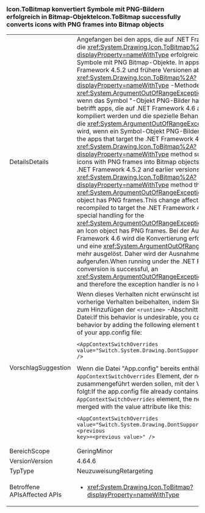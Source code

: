 ### <a name="icontobitmap-successfully-converts-icons-with-png-frames-into-bitmap-objects"></a><span data-ttu-id="dd14f-101">Icon.ToBitmap konvertiert Symbole mit PNG-Bildern erfolgreich in Bitmap-Objekte</span><span class="sxs-lookup"><span data-stu-id="dd14f-101">Icon.ToBitmap successfully converts icons with PNG frames into Bitmap objects</span></span>

|   |   |
|---|---|
|<span data-ttu-id="dd14f-102">Details</span><span class="sxs-lookup"><span data-stu-id="dd14f-102">Details</span></span>|<span data-ttu-id="dd14f-103">Angefangen bei den apps, die auf .NET Framework 4.6 abzielen die <xref:System.Drawing.Icon.ToBitmap%2A?displayProperty=nameWithType> erfolgreich konvertiert die Symbole mit PNG Bitmap-Objekte. In apps, die auf .NET Framework 4.5.2 und frühere Versionen abzielen die <xref:System.Drawing.Icon.ToBitmap%2A?displayProperty=nameWithType> -Methode löst eine <xref:System.ArgumentOutOfRangeException> -Ausnahme aus, wenn das Symbol "-Objekt PNG-Bilder hat. Diese Änderung betrifft apps, die auf .NET Framework 4.6 auszurichten neu kompiliert werden und die spezielle Behandlung implementieren, die <xref:System.ArgumentOutOfRangeException> , die ausgelöst wird, wenn ein Symbol-Objekt PNG-Bilder aufweist.</span><span class="sxs-lookup"><span data-stu-id="dd14f-103">Starting with the apps that target the .NET Framework 4.6, the <xref:System.Drawing.Icon.ToBitmap%2A?displayProperty=nameWithType> method successfully converts icons with PNG frames into Bitmap objects.In apps that target the .NET Framework 4.5.2 and earlier versions, the  <xref:System.Drawing.Icon.ToBitmap%2A?displayProperty=nameWithType> method throws an <xref:System.ArgumentOutOfRangeException> exception if the Icon object has PNG frames.This change affects apps that are recompiled to target the .NET Framework 4.6 and that implement special handling for the <xref:System.ArgumentOutOfRangeException> that is thrown when an Icon object has PNG frames.</span></span> <span data-ttu-id="dd14f-104">Bei der Ausführung unter .NET Framework 4.6 wird die Konvertierung erfolgreich durchgeführt und eine <xref:System.ArgumentOutOfRangeException> wird nicht mehr ausgelöst. Daher wird der Ausnahmehandler nicht mehr aufgerufen.</span><span class="sxs-lookup"><span data-stu-id="dd14f-104">When running under the .NET Framework 4.6, the conversion is successful, an <xref:System.ArgumentOutOfRangeException> is no longer thrown, and therefore the exception handler is no longer invoked.</span></span>|
|<span data-ttu-id="dd14f-105">Vorschlag</span><span class="sxs-lookup"><span data-stu-id="dd14f-105">Suggestion</span></span>|<span data-ttu-id="dd14f-106">Wenn dieses Verhalten nicht erwünscht ist, können Sie das vorherige Verhalten beibehalten, indem Sie das folgende Element zum Hinzufügen der <code>&lt;runtime&gt;</code> -Abschnitt Ihrer "App.config"-Datei:</span><span class="sxs-lookup"><span data-stu-id="dd14f-106">If this behavior is undesirable, you can retain the previous behavior by adding the following element to the <code>&lt;runtime&gt;</code> section of your app.config file:</span></span><pre><code class="language-xml">&lt;AppContextSwitchOverrides&#13;&#10;value=&quot;Switch.System.Drawing.DontSupportPngFramesInIcons=true&quot; /&gt;&#13;&#10;</code></pre><span data-ttu-id="dd14f-107">Wenn die Datei "App.config" bereits enthält die <code>AppContextSwitchOverrides</code> Element, der neue Wert zusammengeführt werden sollen, mit der Value-Attribut, wie folgt:</span><span class="sxs-lookup"><span data-stu-id="dd14f-107">If the app.config file already contains the <code>AppContextSwitchOverrides</code> element, the new value should be merged with the value attribute like this:</span></span><pre><code class="language-xml">&lt;AppContextSwitchOverrides&#13;&#10;value=&quot;Switch.System.Drawing.DontSupportPngFramesInIcons=true;&lt;previous key&gt;=&lt;previous value&gt;&quot; /&gt;&#13;&#10;</code></pre>|
|<span data-ttu-id="dd14f-108">Bereich</span><span class="sxs-lookup"><span data-stu-id="dd14f-108">Scope</span></span>|<span data-ttu-id="dd14f-109">Gering</span><span class="sxs-lookup"><span data-stu-id="dd14f-109">Minor</span></span>|
|<span data-ttu-id="dd14f-110">Version</span><span class="sxs-lookup"><span data-stu-id="dd14f-110">Version</span></span>|<span data-ttu-id="dd14f-111">4.6</span><span class="sxs-lookup"><span data-stu-id="dd14f-111">4.6</span></span>|
|<span data-ttu-id="dd14f-112">Typ</span><span class="sxs-lookup"><span data-stu-id="dd14f-112">Type</span></span>|<span data-ttu-id="dd14f-113">Neuzuweisung</span><span class="sxs-lookup"><span data-stu-id="dd14f-113">Retargeting</span></span>|
|<span data-ttu-id="dd14f-114">Betroffene APIs</span><span class="sxs-lookup"><span data-stu-id="dd14f-114">Affected APIs</span></span>|<ul><li><xref:System.Drawing.Icon.ToBitmap?displayProperty=nameWithType></li></ul>|

